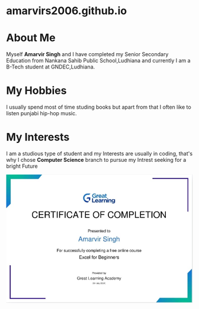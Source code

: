 # amarvirs2006.github.io
<!DOCTYPE html>
<head>
</head>
<body>
    <h1>About Me</h1>
    <p>Myself <b>Amarvir Singh</b> and I have completed my Senior Secondary Education from
        Nankana Sahib Public School,Ludhiana and currently I am a B-Tech student at GNDEC,Ludhiana.
    </p>
    <h1>My Hobbies</h1>
    <p>I usually spend most of time studing books but apart from that I often like to 
        listen punjabi hip-hop music.
    </p>
    <h1>My Interests</h1>
    <p>
        I am a studious type of student and my Interests are usually in coding, that's why
        I chose 
        <b>Computer Science</b> branch to pursue my Intrest seeking for a bright Future
    </p>       
<img src=https://github.com/amarvirs2006/amarvirs2006.github.io/blob/main/WhatsApp%20Image%202024-07-21%20at%2011.17.50%20AM.jpeg"alt="My Excel Certificate"/>
</body>
</html>

